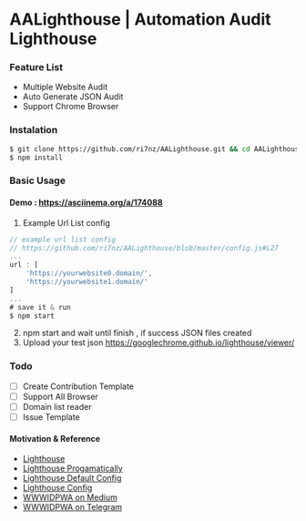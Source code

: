 # AALighthouse | Automation Audit Lighthouse
### Feature List 
- Multiple Website Audit
- Auto Generate JSON Audit
- Support Chrome Browser
### Instalation
```sh
$ git clone https://github.com/ri7nz/AALighthouse.git && cd AALighthouse
$ npm install
```
### Basic Usage 
#### Demo : https://asciinema.org/a/174088
1. Example Url List config
```js
// example url list config
// https://github.com/ri7nz/AALighthouse/blob/master/config.js#L27 
...
url : [
    'https://yourwebsite0.domain/',
    'https://yourwebsite1.domain/'
]
...
# save it & run
$ npm start
```
   
2. npm start and wait until finish , if success JSON files created
3. Upload your test json https://googlechrome.github.io/lighthouse/viewer/

### Todo 
- [ ] Create Contribution Template   
- [ ] Support All Browser   
- [ ] Domain list reader   
- [ ] Issue Template

#### Motivation & Reference
- [Lighthouse](https://github.com/GoogleChrome/lighthouse)
- [Lighthouse Progamatically](https://github.com/GoogleChrome/lighthouse/tree/master/docs)
- [Lighthouse Default Config](https://github.com/GoogleChrome/lighthouse/blob/master/lighthouse-core/config/default-config.js#L71)
- [Lighthouse Config](https://github.com/GoogleChrome/lighthouse/blob/master/docs/configuration.md)
- [WWWIDPWA on Medium](https://medium.com/wwwid)
- [WWWIDPWA on Telegram](https://web.telegram.org/#/im?p=@wwwid_pwa)
